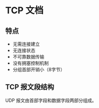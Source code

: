 # TCP 文档
## 特点
* 无需连接建立
* 无连接状态
* 不可靠数据传输
* 没有拥塞控制机制
* 分组首部开销小（8字节）

## TCP 报文段结构
UDP 报文由首部字段和数据字段两部分组成。